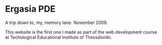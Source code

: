 # Ergasia PDE

A trip down to, my, memory lane. November 2009.

This website is the first one I made as part of the web development course at Techological Educational Institute of Thessaloniki.